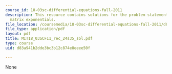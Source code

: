 ```yaml
---
course_id: 18-03sc-differential-equations-fall-2011
description: This resource contains solutions for the problem statements related to
  matrix exponentials.
file_location: /coursemedia/18-03sc-differential-equations-fall-2011/d83a941b2dde3bc3b12c874e8eeee50f_MIT18_03SCF11_rec_24s35_sol.pdf
file_type: application/pdf
layout: pdf
title: MIT18_03SCF11_rec_24s35_sol.pdf
type: course
uid: d83a941b2dde3bc3b12c874e8eeee50f

---
```

None